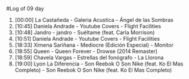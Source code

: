 #Log of 09 day

1. [00:00] La Castañeda - Galeria Acustica - Ángel de las Sombras
1. [10:45] Daniela Andrade - Youtube Covers - Flight Facilities
1. [10:48] Jandro - jandro - Suéltame (feat. Carla Morrison)
1. [10:51] Daniela Andrade - Youtube Covers - Flight Facilities
1. [18:33] Ximena Sariñana - Mediocre (Edición Especial) - Monitor
1. [18:55] Queen - Queen Forever - Drowse (2014 Remaster)
1. [18:59] Chavela Vargas - Estrellas del fonógrafo - La Llorona
1. [19:00] Lyon La Diferencia - Son Reebok O Son Nike (feat. Ko El Mas Completo) - Son Reebok O Son Nike (feat. Ko El Mas Completo)
